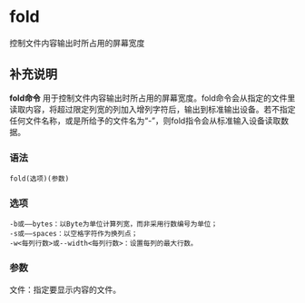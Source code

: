 # fold

控制文件内容输出时所占用的屏幕宽度

## 补充说明

**fold命令** 用于控制文件内容输出时所占用的屏幕宽度。fold命令会从指定的文件里读取内容，将超过限定列宽的列加入增列字符后，输出到标准输出设备。若不指定任何文件名称，或是所给予的文件名为“-”，则fold指令会从标准输入设备读取数据。

### 语法

```text
fold(选项)(参数)
```

### 选项

```text
-b或——bytes：以Byte为单位计算列宽，而非采用行数编号为单位；
-s或——spaces：以空格字符作为换列点；
-w<每列行数>或--width<每列行数>：设置每列的最大行数。
```

### 参数

文件：指定要显示内容的文件。

